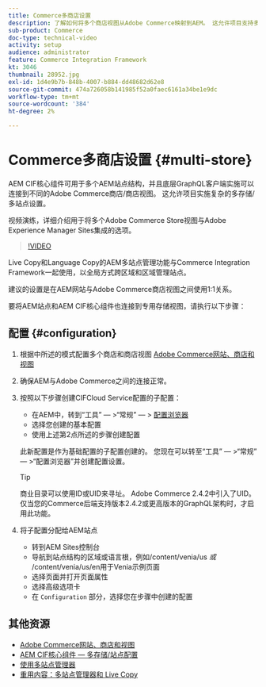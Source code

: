 ```yaml
---
title: Commerce多商店设置
description: 了解如何将多个商店视图从Adobe Commerce映射到AEM。 这允许项目支持多租户和多语言用例。
sub-product: Commerce
doc-type: technical-video
activity: setup
audience: administrator
feature: Commerce Integration Framework
kt: 3046
thumbnail: 28952.jpg
exl-id: 1d4e9b7b-848b-4007-b884-dd48682d62e8
source-git-commit: 474a726058b141985f52a0faec6161a34be1e9dc
workflow-type: tm+mt
source-wordcount: '384'
ht-degree: 2%

---
```


# Commerce多商店设置 {#multi-store}

AEM CIF核心组件可用于多个AEM站点结构，并且底层GraphQL客户端实施可以连接到不同的Adobe Commerce商店/商店视图。 这允许项目实施复杂的多存储/多站点设置。

视频演练，详细介绍用于将多个Adobe Commerce Store视图与Adobe Experience Manager Sites集成的选项。

>[!VIDEO](https://video.tv.adobe.com/v/28952/?quality=12)

Live Copy和Language Copy的AEM多站点管理功能与Commerce Integration Framework一起使用，以全局方式跨区域和区域管理站点。

建议的设置是在AEM网站与Adobe Commerce商店视图之间使用1:1关系。

要将AEM站点和AEM CIF核心组件也连接到专用存储视图，请执行以下步骤：

## 配置 {#configuration}

1. 根据中所述的模式配置多个商店和商店视图 [Adobe Commerce网站、商店和视图](https://experienceleague.adobe.com/docs/commerce-admin/start/setup/websites-stores-views.html)

2. 确保AEM与Adobe Commerce之间的连接正常。

3. 按照以下步骤创建CIFCloud Service配置的子配置：

   * 在AEM中，转到“工具” — >“常规” — > [配置浏览器](/help/sites-administering/configurations.md#using-configuration-browser)
   * 选择您创建的基本配置
   * 使用上述第2点所述的步骤创建配置

   此新配置是作为基础配置的子配置创建的。 您现在可以转至“工具” — >“常规” — >“配置浏览器”并创建配置设置。

   >[!TIP]
   >
   >商业目录可以使用ID或UID来寻址。 Adobe Commerce 2.4.2中引入了UID。仅当您的Commerce后端支持版本2.4.2或更高版本的GraphQL架构时，才启用此功能。

4. 将子配置分配给AEM站点

   * 转到AEM Sites控制台
   * 导航到站点结构的区域或语言根，例如/content/venia/us _或_ /content/venia/us/en用于Venia示例页面
   * 选择页面并打开页面属性
   * 选择高级选项卡
   * 在 `Configuration` 部分，选择您在步骤中创建的配置

## 其他资源

* [Adobe Commerce网站、商店和视图](https://experienceleague.adobe.com/docs/commerce-admin/start/setup/websites-stores-views.html)
* [AEM CIF核心组件 — 多存储/站点配置](https://github.com/adobe/aem-core-cif-components#multi-store--site-configuration)
* [使用多站点管理器](https://experienceleague.adobe.com/docs/experience-manager-learn/sites/translation/multi-site-manager-feature-video-use.html)
* [重用内容：多站点管理器和 Live Copy](/help/sites-administering/msm.md)
